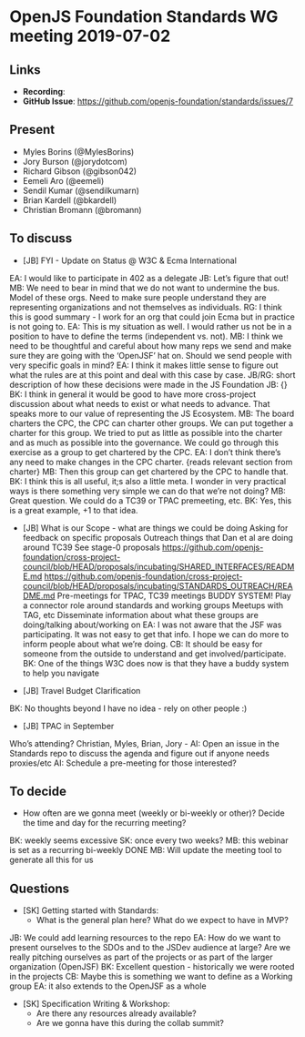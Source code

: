 # OpenJS Foundation Standards WG meeting 2019-07-02

## Links

* **Recording**:  
* **GitHub Issue**: https://github.com/openjs-foundation/standards/issues/7

## Present

- Myles Borins (@MylesBorins)
- Jory Burson (@jorydotcom)
- Richard Gibson (@gibson042)
- Eemeli Aro (@eemeli)
- Sendil Kumar (@sendilkumarn)
- Brian Kardell (@bkardell)
- Christian Bromann (@bromann)


## To discuss

* [JB] FYI - Update on Status @ W3C & Ecma International

EA: I would like to participate in 402 as a delegate
JB: Let’s figure that out!
MB: We need to bear in mind that we do not want to undermine the bus. Model of these orgs. Need to make sure people understand they are representing organizations and not themselves as individuals.
RG: I think this is good summary - I work for an org that could join Ecma but in practice is not going to.
EA: This is my situation as well. I would rather us not be in a position to have to define the terms (independent vs. not).
MB: I think we need to be thoughtful and careful about how many reps we send and make sure they are going with the ‘OpenJSF’ hat on. Should we send people with very specific goals in mind?
EA: I think it makes little sense to figure out what the rules are at this point and deal with this case by case.
JB/RG: short description of how these decisions were made in the JS Foundation
JB: {}
BK: I think in general it would be good to have more cross-project discussion about what needs to exist or what needs to advance. That speaks more to our value of representing the JS Ecosystem.
MB: The board charters the CPC, the CPC can charter other groups. We can put together a charter for this group. We tried to put as little as possible into the charter and as much as possible into the governance. We could go through this exercise as a group to get chartered by the CPC.
EA: I don’t think there’s any need to make changes in the CPC charter. {reads relevant section from charter}
MB: Then this group can get chartered by the CPC to handle that.
BK: I think this is all useful, it;s also a little meta. I wonder in very practical ways  is there something very simple we can do that we’re not doing?
MB: Great question. We could do a TC39 or TPAC premeeting, etc.
BK: Yes, this is a great example, +1 to that idea.

* [JB] What is our Scope - what are things we could be doing
Asking for feedback on specific proposals
Outreach things that Dan et al are doing around TC39
See stage-0 proposals
https://github.com/openjs-foundation/cross-project-council/blob/HEAD/proposals/incubating/SHARED_INTERFACES/README.md
https://github.com/openjs-foundation/cross-project-council/blob/HEAD/proposals/incubating/STANDARDS_OUTREACH/README.md
Pre-meetings for TPAC, TC39 meetings
BUDDY SYSTEM!
Play a connector role around standards and working groups
Meetups with TAG, etc
Disseminate information about what these groups are doing/talking about/working on
EA: I was not aware that the JSF was participating. It was not easy to get that info. I hope we can do more to inform people about what we’re doing.
CB: It should be easy for someone from the outside to understand and get involved/participate.
BK: One of the things W3C does now is that they have a buddy system to help you navigate

* [JB] Travel Budget Clarification

BK: No thoughts beyond I have no idea - rely on other people :)

* [JB] TPAC in September

Who’s attending? Christian, Myles, Brian, Jory -
AI: Open an issue in the Standards repo to discuss the agenda and figure out if anyone needs proxies/etc
AI: Schedule a pre-meeting for those interested?

## To decide

* How often are we gonna meet (weekly or bi-weekly or other)? Decide the time and day for the recurring meeting?

BK: weekly seems excessive
SK: once every two weeks?
MB: this webinar is set as a recurring bi-weekly
DONE
MB: Will update the meeting tool to generate all this for us

## Questions

* [SK] Getting started with Standards:
  - What is the general plan here? What do we expect to have in MVP?

JB: We could add learning resources to the repo
EA: How do we want to present ourselves to the SDOs and to the JSDev audience at large? Are we really pitching ourselves as part of the projects or as part of the larger organization (OpenJSF)
BK: Excellent question - historically we were rooted in the projects
CB: Maybe this is something we want to define as a Working group
EA: it also extends to the OpenJSF as a whole

* [SK] Specification Writing & Workshop:
  - Are there any resources already available?
  - Are we gonna have this during the collab summit?
